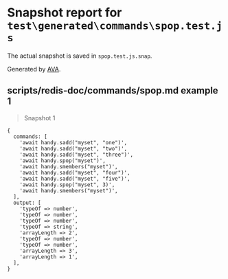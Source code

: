 # Snapshot report for `test\generated\commands\spop.test.js`

The actual snapshot is saved in `spop.test.js.snap`.

Generated by [AVA](https://ava.li).

## scripts/redis-doc/commands/spop.md example 1

> Snapshot 1

    {
      commands: [
        'await handy.sadd("myset", "one")',
        'await handy.sadd("myset", "two")',
        'await handy.sadd("myset", "three")',
        'await handy.spop("myset")',
        'await handy.smembers("myset")',
        'await handy.sadd("myset", "four")',
        'await handy.sadd("myset", "five")',
        'await handy.spop("myset", 3)',
        'await handy.smembers("myset")',
      ],
      output: [
        'typeOf => number',
        'typeOf => number',
        'typeOf => number',
        'typeOf => string',
        'arrayLength => 2',
        'typeOf => number',
        'typeOf => number',
        'arrayLength => 3',
        'arrayLength => 1',
      ],
    }
